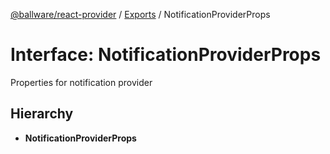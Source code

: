 [@ballware/react-provider](../README.md) / [Exports](../modules.md) / NotificationProviderProps

# Interface: NotificationProviderProps

Properties for notification provider

## Hierarchy

* **NotificationProviderProps**

